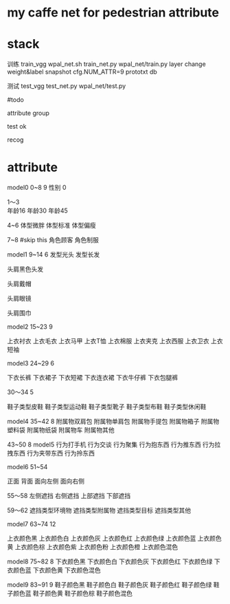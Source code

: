 # my caffe net for pedestrian attribute

# stack

训练
train_vgg   wpal_net.sh  train_net.py                   wpal_net/train.py    layer
			             change weight&label			snapshot			cfg.NUM_ATTR=9
										               prototxt   			db


测试
test_vgg  test_net.py  wpal_net/test.py



#todo

attribute group

test  ok

recog


# attribute

model0 0~8    9
性别 0

1～3          
年龄16
年龄30
年龄45

4~6
体型微胖
体型标准
体型偏瘦

7~8              #skip this
角色顾客
角色制服

model1 9~14 6
发型光头
发型长发

头肩黑色头发

头肩戴帽

头肩眼镜

头肩围巾

model2 15~23  9

上衣衬衣
上衣毛衣
上衣马甲
上衣T恤
上衣棉服
上衣夹克
上衣西服
上衣卫衣
上衣短袖

model3 24~29  6

下衣长裤
下衣裙子
下衣短裙
下衣连衣裙
下衣牛仔裤
下衣包腿裤

30～34  5

鞋子类型皮鞋
鞋子类型运动鞋
鞋子类型靴子
鞋子类型布鞋
鞋子类型休闲鞋

model4 35~42    8
附属物双肩包
附属物单肩包
附属物手提包
附属物箱子
附属物塑料袋
附属物纸袋
附属物车
附属物其他


43~50       8
model5
行为打手机
行为交谈
行为聚集
行为抱东西
行为推东西
行为拉拽东西
行为夹带东西
行为拎东西

model6
51~54

正面
背面
面向左侧
面向右侧

55～58
左侧遮挡
右侧遮挡
上部遮挡
下部遮挡

59～62
遮挡类型环境物
遮挡类型附属物
遮挡类型目标
遮挡类型其他

model7
63~74         12

上衣颜色黑
上衣颜色白
上衣颜色灰
上衣颜色红
上衣颜色绿
上衣颜色蓝
上衣颜色黄
上衣颜色棕
上衣颜色紫
上衣颜色粉
上衣颜色橙
上衣颜色混色

model8
75~82     8
下衣颜色黑
下衣颜色白
下衣颜色灰
下衣颜色红
下衣颜色绿
下衣颜色蓝
下衣颜色黄
下衣颜色混色

model9
83~91     9
鞋子颜色黑
鞋子颜色白
鞋子颜色灰
鞋子颜色红
鞋子颜色绿
鞋子颜色蓝
鞋子颜色黄
鞋子颜色棕
鞋子颜色混色
